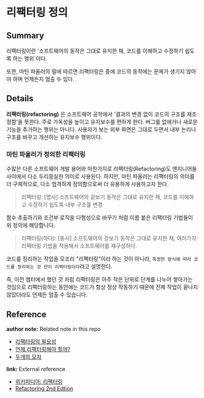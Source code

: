 # 리팩터링 정의
<!-- 
TIL을 작성할 때에는 해당 노트의 제목과 관련한 내용만 작성합니다.
추가적인 개념을 설명할 필요가 있다면, 해당 개념에 대한 노트를 새롭게 작성합니다.
이후 해당 개념 노트를 Reference에 링크합니다.

ex) 버블 정렬에 대해 설명하기 위해, Array 자료형을 설명해야할 경우 -> Array 노트 생성
-->

## Summary

리팩터링이란 '소프트웨어의 동작은 그대로 유지한 채, 코드를 이해하고 수정하기 쉽도록 하는 행위`이다.

또한, 마틴 파울러의 말에 따르면 리팩터링은 중에 코드의 동작에는 문제가 생기지 않아야 하며 언제든지 멈출 수 있다.

## Details

**리팩터링(refactoring)** 은 소프트웨어 공학에서 '결과의 변경 없이 코드의 구조를 재조정함'을 뜻한다. 주로 가독성을 높이고 유지보수를 편하게 한다. 버그를 없애거나 새로운 기능을 추가하는 행위는 아니다. 사용자가 보는 외부 화면은 그대로 두면서 내부 논리나 구조를 바꾸고 개선하는 유지보수 행위이다.

### 마틴 파울러가 정의한 리팩터링

수많은 다른 소프트웨어 개발 용어와 마찬가지로 리팩터링(Refactoring)도 엔지니어들 사이에서 다소 두리뭉실한 의미로 사용된다. 하지만, 마틴 파울러는 리팩터링의 의미를 더 구체적으로, 다소 엄격하게 정의함으로써 더 유용하게 사용하고자 한다.

> 리팩터링: [명사] 소프트웨어의 겉보기 동작은 그대로 유지한 채, 코드를 이해하고 수정하기 쉽도록 내부 구조를 변경

함수 추출하기와 조건부 로직을 다형성으로 바꾸기 처럼 이름 붙은 리팩터링 기법들이 위 정의에 해당합니다.

> 리팩터링(하다): [동사] 소프트웨어의 걷보기 동작은 그대로 유지한 채, 여러가지 리팩터링 기법을 적용해서 소프트웨어를 재구성하다.

코드를 정리하는 작업을 모조리 "리팩터링"이라 하는 것이 아니라, `특정한 방식에 따라 코드를 정리하는 것 만이 리팩터링이다`라고 설명한다.

즉, 이전 챕터에서 했던 것 처럼 리팩터링은 아주 작은 단위로 단계를 나누어 쌓아가는 것임으로 리팩터링하는 동안에는 코드가 항상 정상 작동하기 때문에 전체 작업이 끝나지 않았더라도 언제든 멈출 수 있습니다.

## Reference
<!-- 사용하지 않는 레퍼런스 종류는 삭제 후 업로드 -->

**author note:** Related note in this repo
- [리팩터링의 필요성](./Reasons_for_Refactoring.md)
- [언제 리팩터링해야 할까?](./When_to_Refactoring.md)
- [두개의 모자](../Principle/Two_Hats.md)

**link:** External reference
- [위키피디아: 리팩터링](https://ko.wikipedia.org/wiki/%EB%A6%AC%ED%8C%A9%ED%84%B0%EB%A7%81)
- [Refactoring 2nd Edtion](https://product.kyobobook.co.kr/detail/S000001810241)